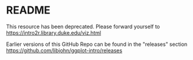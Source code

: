 # README

<!-- badges: start -->

<!-- badges: end -->

This resource has been deprecated. Please forward yourself to https://intro2r.library.duke.edu/viz.html

Earlier versions of this GitHub Repo can be found in the "releases" section https://github.com/libjohn/ggplot-intro/releases
